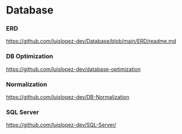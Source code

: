 # Database

### ERD
https://github.com/luislopez-dev/Database/blob/main/ERD/readme.md
### DB Optimization
https://github.com/luislopez-dev/database-optimization
### Normalization
https://github.com/luislopez-dev/DB-Normalization
### SQL Server
https://github.com/luislopez-dev/SQL-Server/
